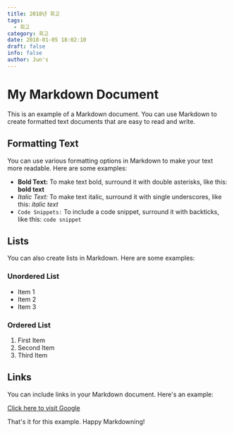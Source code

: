 ```yaml
---
title: 2018년 회고
tags:
  - 회고
category: 회고
date: 2018-01-05 18:02:10
draft: false
info: false
author: Jun's
---
```

# My Markdown Document

This is an example of a Markdown document. You can use Markdown to create formatted text documents that are easy to read and write.

## Formatting Text

You can use various formatting options in Markdown to make your text more readable. Here are some examples:

- **Bold Text:** To make text bold, surround it with double asterisks, like this: **bold text**
- *Italic Text:* To make text italic, surround it with single underscores, like this: *italic text*
- `Code Snippets:` To include a code snippet, surround it with backticks, like this: `code snippet`

## Lists

You can also create lists in Markdown. Here are some examples:

### Unordered List

- Item 1
- Item 2
- Item 3

### Ordered List

1. First Item
2. Second Item
3. Third Item

## Links

You can include links in your Markdown document. Here's an example:

[Click here to visit Google](https://www.google.com)

That's it for this example. Happy Markdowning!